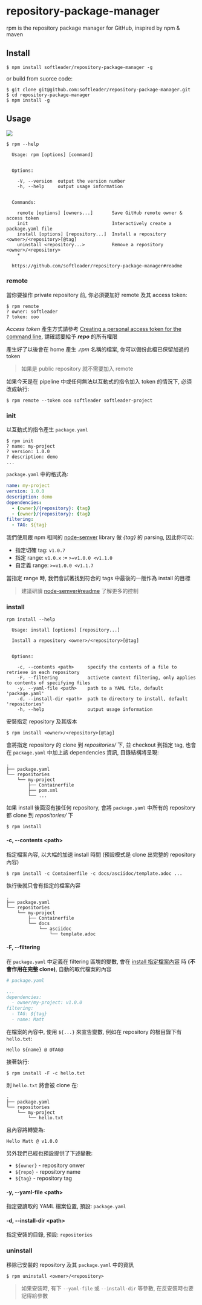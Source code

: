# repository-package-manager

rpm is the repository package manager for GitHub, inspired by npm & maven

## Install

```
$ npm install softleader/repository-package-manager -g
```

or build from suorce code:

```
$ git clone git@github.com:softleader/repository-package-manager.git
$ cd repository-package-manager
$ npm install -g
```

## Usage

![](./doc/overview.svg)

```
$ rpm --help

  Usage: rpm [options] [command]


  Options:

    -V, --version  output the version number
    -h, --help     output usage information


  Commands:

    remote [options] [owners...]       Save GitHub remote owner & access token
    init                               Interactively create a package.yaml file
    install [options] [repository...]  Install a repository <owner>/<repository>[@tag]
    uninstall <repository...>          Remove a repository <owner>/<repository>
    *

  https://github.com/softleader/repository-package-manager#readme
```
  
### remote

當你要操作 private repository 前, 你必須要加好 remote 及其 access token:

```
$ rpm remote
? owner: softleader
? token: ooo
```

*Access token* 產生方式請參考 [Creating a personal access token for the command line](https://help.github.com/articles/creating-a-personal-access-token-for-the-command-line/), 請確認要給予 ***repo*** 的所有權限

產生好了以後會在 home 產生 *.rpm* 名稱的檔案, 你可以備份此檔已保留加過的 token

> 如果是 public repository 就不需要加入 remote

如果今天是在 pipeline 中或任何無法以互動式的指令加入 token 的情況下, 必須改成執行:

```
$ rpm remote --token ooo softleader softleader-project
```

### init

以互動式的指令產生 `package.yaml`

```
$ rpm init
? name: my-project
? version: 1.0.0
? description: demo
...
```

`package.yaml` 中的格式為:

```yaml
name: my-project
version: 1.0.0
description: demo
dependencies:
  - {owner}/{repository}: {tag}
  - {owner}/{repository}: {tag}
filtering:
  - TAG: ${tag}
```

我們使用跟 npm 相同的 [node-semver](https://github.com/npm/node-semver) library 做 *{tag}*  的 parsing, 因此你可以:

- 指定切確 tag: `v1.0.7`
- 指定 range: `v1.0.x` := `>=v1.0.0 <v1.1.0`
- 自定義 range: `>=v1.0.0 <v1.1.7`

當指定 range 時, 我們會試著找到符合的 tags 中最後的一版作為 install 的目標

> 建議研讀 [node-semver#readme](https://github.com/npm/node-semver#readme) 了解更多的控制

### install

```
rpm install --help

  Usage: install [options] [repository...]

  Install a repository <owner>/<repository>[@tag]


  Options:

    -c, --contents <path>     specify the contents of a file to retrieve in each repository
    -F, --filtering           activete content filtering, only applies to contents of specifying files
    -y, --yaml-file <path>    path to a YAML file, default 'package.yaml'
    -d, --install-dir <path>  path to directory to install, default 'repositories'
    -h, --help                output usage information
```

安裝指定 repository 及其版本

```
$ rpm install <owner>/<repository>[@tag]
```

會將指定 repository 的 clone 到 *repositories/* 下, 並 checkout 到指定 tag, 也會在 `package.yaml` 中加上該 dependencies 資訊, 目錄結構將呈現: 

```
.
├── package.yaml
└── repositories
    └── my-project
        ├── Containerfile
        ├── pom.xml
        └── ...
```

如果 install 後面沒有接任何 repository, 會將 `package.yaml` 中所有的 repository 都 clone 到 *repositories/* 下

```
$ rpm install
```

####  -c, --contents \<path>

指定檔案內容, 以大幅的加速 install 時間 (預設模式是 clone 出完整的 repository 內容)

```
$ rpm install -c Containerfile -c docs/asciidoc/template.adoc ...
```

執行後就只會有指定的檔案內容

```
.
├── package.yaml
└── repositories
    └── my-project
        ├── Containerfile
        └── docs
            └── asciidoc
                └── template.adoc
```

#### -F, --filtering

在 `package.yaml` 中定義在 filtering 區塊的變數, 會在 [install 指定檔案內容](#-c---contents-path) 時 **(不會作用在完整 clone)**, 自動的取代檔案的內容

```yaml
# package.yaml

...
dependencies:
  - owner/my-project: v1.0.0
filtering:
  - TAG: ${tag}
  - name: Matt
```

在檔案的內容中, 使用 `${...}` 來宣告變數, 例如在 repository 的根目錄下有 `hello.txt`:

```
Hello ${name} @ @TAG@
```

接著執行:

```
$ rpm install -F -c hello.txt
```

則 `hello.txt` 將會被 clone 在:

```
.
├── package.yaml
└── repositories
    └── my-project
        └── hello.txt
```

且內容將轉變為:

```
Hello Matt @ v1.0.0
```

另外我們已經也預設提供了下述變數:

- `${owner}` - repository onwer
- `${repo}` - repository name
- `${tag}` - repository tag

#### -y, --yaml-file \<path>

指定要讀取的 YAML 檔案位置, 預設: `package.yaml`

#### -d, --install-dir \<path>

指定安裝的目錄, 預設: `repositories`

### uninstall

移除已安裝的 repository 及其 `package.yaml` 中的資訊

```
$ rpm uninstall <owner>/<repository>
```

> 如果安裝時, 有下 `--yaml-file` 或 `--install-dir` 等參數, 在反安裝時也要記得給參數
